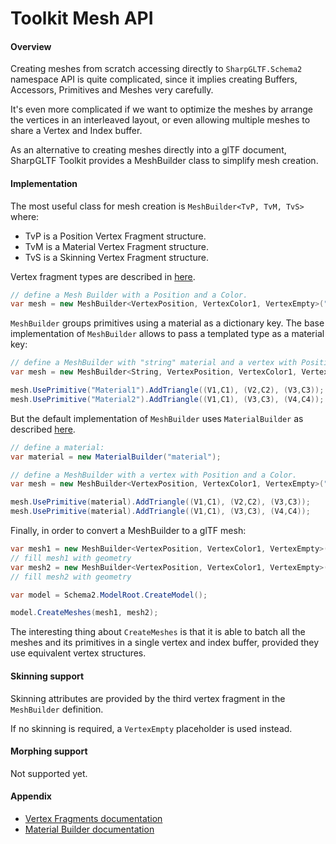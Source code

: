 ﻿# Toolkit Mesh API

#### Overview

Creating meshes from scratch accessing directly to `SharpGLTF.Schema2`
namespace API is quite complicated, since it implies creating Buffers,
Accessors, Primitives and Meshes very carefully.

It's even more complicated if we want to optimize the meshes by arrange
the vertices in an interleaved layout, or even allowing multiple meshes
to share a Vertex and Index buffer.

As an alternative to creating meshes directly into a glTF document,
SharpGLTF Toolkit provides a MeshBuilder class to simplify mesh creation.

#### Implementation

The most useful class for mesh creation is `MeshBuilder<TvP, TvM, TvS>`
where:

- TvP is a Position Vertex Fragment structure.
- TvM is a Material Vertex Fragment structure.
- TvS is a Skinning Vertex Fragment structure.

Vertex fragment types are described in [here](VertexTypes/readme.md).

```c#
// define a Mesh Builder with a Position and a Color.
var mesh = new MeshBuilder<VertexPosition, VertexColor1, VertexEmpty>("mesh");
```

`MeshBuilder` groups primitives using a material as a dictionary key.
The base implementation of `MeshBuilder` allows to pass a templated type as a
material key:

```c#
// define a MeshBuilder with "string" material and a vertex with Position and a Color.
var mesh = new MeshBuilder<String, VertexPosition, VertexColor1, VertexEmpty>("mesh");

mesh.UsePrimitive("Material1").AddTriangle((V1,C1), (V2,C2), (V3,C3));
mesh.UsePrimitive("Material2").AddTriangle((V1,C1), (V3,C3), (V4,C4));
```

But the default implementation of `MeshBuilder` uses `MaterialBuilder` as described
[here](../Materials/readme.md).

```c#
// define a material:
var material = new MaterialBuilder("material");

// define a MeshBuilder with a vertex with Position and a Color.
var mesh = new MeshBuilder<VertexPosition, VertexColor1, VertexEmpty>("mesh");

mesh.UsePrimitive(material).AddTriangle((V1,C1), (V2,C2), (V3,C3));
mesh.UsePrimitive(material).AddTriangle((V1,C1), (V3,C3), (V4,C4));
```

Finally, in order to convert a MeshBuilder to a glTF mesh:

```c#
var mesh1 = new MeshBuilder<VertexPosition, VertexColor1, VertexEmpty>("mesh1");
// fill mesh1 with geometry
var mesh2 = new MeshBuilder<VertexPosition, VertexColor1, VertexEmpty>("mesh2");
// fill mesh2 with geometry

var model = Schema2.ModelRoot.CreateModel();

model.CreateMeshes(mesh1, mesh2);
```

The interesting thing about `CreateMeshes` is that it is able to batch all the meshes and
its primitives in a single vertex and index buffer, provided they use equivalent vertex
structures.

#### Skinning support

Skinning attributes are provided by the third vertex fragment in the `MeshBuilder` definition.

If no skinning is required, a `VertexEmpty` placeholder is used instead.


#### Morphing support

Not supported yet.

#### Appendix

- [Vertex Fragments documentation](VertexTypes/readme.md)
- [Material Builder documentation](../Materials/readme.md)






